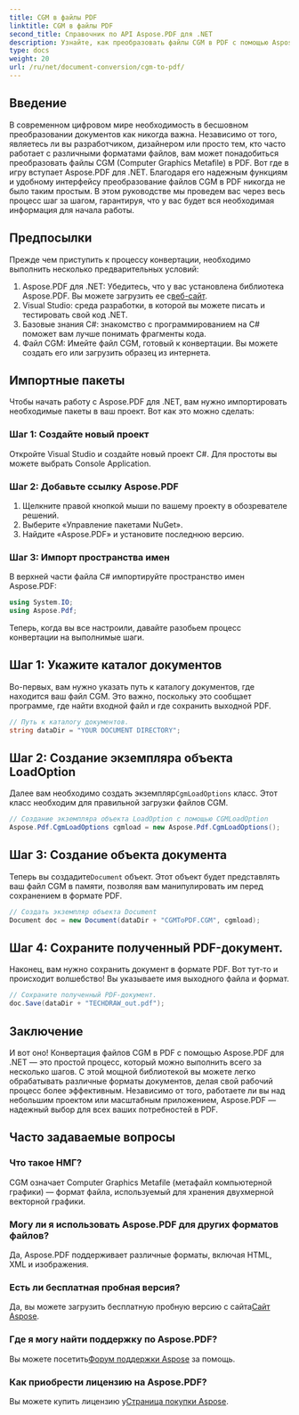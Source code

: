 ```yaml
---
title: CGM в файлы PDF
linktitle: CGM в файлы PDF
second_title: Справочник по API Aspose.PDF для .NET
description: Узнайте, как преобразовать файлы CGM в PDF с помощью Aspose.PDF для .NET с помощью этого пошагового руководства. Идеально подходит как для разработчиков, так и для дизайнеров.
type: docs
weight: 20
url: /ru/net/document-conversion/cgm-to-pdf/
---
```

## Введение

В современном цифровом мире необходимость в бесшовном преобразовании документов как никогда важна. Независимо от того, являетесь ли вы разработчиком, дизайнером или просто тем, кто часто работает с различными форматами файлов, вам может понадобиться преобразовать файлы CGM (Computer Graphics Metafile) в PDF. Вот где в игру вступает Aspose.PDF для .NET. Благодаря его надежным функциям и удобному интерфейсу преобразование файлов CGM в PDF никогда не было таким простым. В этом руководстве мы проведем вас через весь процесс шаг за шагом, гарантируя, что у вас будет вся необходимая информация для начала работы.

## Предпосылки

Прежде чем приступить к процессу конвертации, необходимо выполнить несколько предварительных условий:

1.  Aspose.PDF для .NET: Убедитесь, что у вас установлена библиотека Aspose.PDF. Вы можете загрузить ее с[веб-сайт](https://releases.aspose.com/pdf/net/).
2. Visual Studio: среда разработки, в которой вы можете писать и тестировать свой код .NET.
3. Базовые знания C#: знакомство с программированием на C# поможет вам лучше понимать фрагменты кода.
4. Файл CGM: Имейте файл CGM, готовый к конвертации. Вы можете создать его или загрузить образец из интернета.

## Импортные пакеты

Чтобы начать работу с Aspose.PDF для .NET, вам нужно импортировать необходимые пакеты в ваш проект. Вот как это можно сделать:

### Шаг 1: Создайте новый проект

Откройте Visual Studio и создайте новый проект C#. Для простоты вы можете выбрать Console Application.

### Шаг 2: Добавьте ссылку Aspose.PDF

1. Щелкните правой кнопкой мыши по вашему проекту в обозревателе решений.
2. Выберите «Управление пакетами NuGet».
3. Найдите «Aspose.PDF» и установите последнюю версию.

### Шаг 3: Импорт пространства имен

В верхней части файла C# импортируйте пространство имен Aspose.PDF:

```csharp
using System.IO;
using Aspose.Pdf;
```

Теперь, когда вы все настроили, давайте разобьем процесс конвертации на выполнимые шаги.

## Шаг 1: Укажите каталог документов

Во-первых, вам нужно указать путь к каталогу документов, где находится ваш файл CGM. Это важно, поскольку это сообщает программе, где найти входной файл и где сохранить выходной PDF.

```csharp
// Путь к каталогу документов.
string dataDir = "YOUR DOCUMENT DIRECTORY";
```

## Шаг 2: Создание экземпляра объекта LoadOption

 Далее вам необходимо создать экземпляр`CgmLoadOptions` класс. Этот класс необходим для правильной загрузки файлов CGM.

```csharp
// Создание экземпляра объекта LoadOption с помощью CGMLoadOption
Aspose.Pdf.CgmLoadOptions cgmload = new Aspose.Pdf.CgmLoadOptions();
```

## Шаг 3: Создание объекта документа

 Теперь вы создадите`Document` объект. Этот объект будет представлять ваш файл CGM в памяти, позволяя вам манипулировать им перед сохранением в формате PDF.

```csharp
// Создать экземпляр объекта Document
Document doc = new Document(dataDir + "CGMToPDF.CGM", cgmload);
```

## Шаг 4: Сохраните полученный PDF-документ.

Наконец, вам нужно сохранить документ в формате PDF. Вот тут-то и происходит волшебство! Вы указываете имя выходного файла и формат.

```csharp
// Сохраните полученный PDF-документ.
doc.Save(dataDir + "TECHDRAW_out.pdf");
```

## Заключение

И вот оно! Конвертация файлов CGM в PDF с помощью Aspose.PDF для .NET — это простой процесс, который можно выполнить всего за несколько шагов. С этой мощной библиотекой вы можете легко обрабатывать различные форматы документов, делая свой рабочий процесс более эффективным. Независимо от того, работаете ли вы над небольшим проектом или масштабным приложением, Aspose.PDF — надежный выбор для всех ваших потребностей в PDF.

## Часто задаваемые вопросы

### Что такое НМГ?
CGM означает Computer Graphics Metafile (метафайл компьютерной графики) — формат файла, используемый для хранения двухмерной векторной графики.

### Могу ли я использовать Aspose.PDF для других форматов файлов?
Да, Aspose.PDF поддерживает различные форматы, включая HTML, XML и изображения.

### Есть ли бесплатная пробная версия?
 Да, вы можете загрузить бесплатную пробную версию с сайта[Сайт Aspose](https://releases.aspose.com/).

### Где я могу найти поддержку по Aspose.PDF?
 Вы можете посетить[Форум поддержки Aspose](https://forum.aspose.com/c/pdf/10) за помощь.

### Как приобрести лицензию на Aspose.PDF?
 Вы можете купить лицензию у[Страница покупки Aspose](https://purchase.aspose.com/buy).